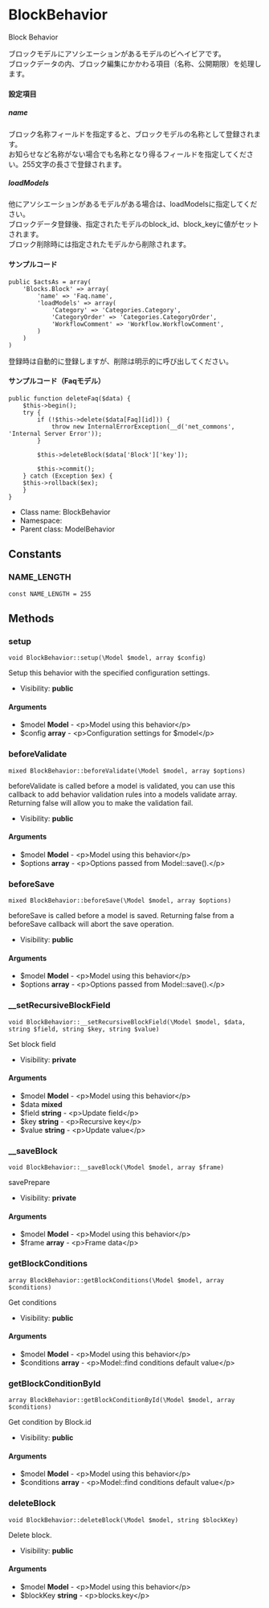 BlockBehavior
===============

Block Behavior

ブロックモデルにアソシエーションがあるモデルのビヘイビアです。<br>
ブロックデータの内、ブロック編集にかかわる項目（名称、公開期限）を処理します。<br>

#### 設定項目
##### name
ブロック名称フィールドを指定すると、ブロックモデルの名称として登録されます。<br>
お知らせなど名称がない場合でも名称となり得るフィールドを指定してください。255文字の長さで登録されます。<br>

##### loadModels
他にアソシエーションがあるモデルがある場合は、loadModelsに指定してください。<br>
ブロックデータ登録後、指定されたモデルのblock_id、block_keyに値がセットされます。<br>
ブロック削除時には指定されたモデルから削除されます。<br>

#### サンプルコード
```
public $actsAs = array(
	'Blocks.Block' => array(
		'name' => 'Faq.name',
		'loadModels' => array(
			'Category' => 'Categories.Category',
			'CategoryOrder' => 'Categories.CategoryOrder',
			'WorkflowComment' => 'Workflow.WorkflowComment',
		)
	)
)
```

登録時は自動的に登録しますが、削除は明示的に呼び出してください。
#### サンプルコード（Faqモデル）
```
public function deleteFaq($data) {
	$this->begin();
	try {
		if (!$this->delete($data[Faq][id])) {
			throw new InternalErrorException(__d('net_commons', 'Internal Server Error'));
		}

		$this->deleteBlock($data['Block']['key']);

		$this->commit();
	} catch (Exception $ex) {
 	$this->rollback($ex);
	}
}

```


* Class name: BlockBehavior
* Namespace: 
* Parent class: ModelBehavior



Constants
----------


### NAME_LENGTH

    const NAME_LENGTH = 255







Methods
-------


### setup

    void BlockBehavior::setup(\Model $model, array $config)

Setup this behavior with the specified configuration settings.



* Visibility: **public**


#### Arguments
* $model **Model** - &lt;p&gt;Model using this behavior&lt;/p&gt;
* $config **array** - &lt;p&gt;Configuration settings for $model&lt;/p&gt;



### beforeValidate

    mixed BlockBehavior::beforeValidate(\Model $model, array $options)

beforeValidate is called before a model is validated, you can use this callback to
add behavior validation rules into a models validate array. Returning false
will allow you to make the validation fail.



* Visibility: **public**


#### Arguments
* $model **Model** - &lt;p&gt;Model using this behavior&lt;/p&gt;
* $options **array** - &lt;p&gt;Options passed from Model::save().&lt;/p&gt;



### beforeSave

    mixed BlockBehavior::beforeSave(\Model $model, array $options)

beforeSave is called before a model is saved. Returning false from a beforeSave callback
will abort the save operation.



* Visibility: **public**


#### Arguments
* $model **Model** - &lt;p&gt;Model using this behavior&lt;/p&gt;
* $options **array** - &lt;p&gt;Options passed from Model::save().&lt;/p&gt;



### __setRecursiveBlockField

    void BlockBehavior::__setRecursiveBlockField(\Model $model, $data, string $field, string $key, string $value)

Set block field



* Visibility: **private**


#### Arguments
* $model **Model** - &lt;p&gt;Model using this behavior&lt;/p&gt;
* $data **mixed**
* $field **string** - &lt;p&gt;Update field&lt;/p&gt;
* $key **string** - &lt;p&gt;Recursive key&lt;/p&gt;
* $value **string** - &lt;p&gt;Update value&lt;/p&gt;



### __saveBlock

    void BlockBehavior::__saveBlock(\Model $model, array $frame)

savePrepare



* Visibility: **private**


#### Arguments
* $model **Model** - &lt;p&gt;Model using this behavior&lt;/p&gt;
* $frame **array** - &lt;p&gt;Frame data&lt;/p&gt;



### getBlockConditions

    array BlockBehavior::getBlockConditions(\Model $model, array $conditions)

Get conditions



* Visibility: **public**


#### Arguments
* $model **Model** - &lt;p&gt;Model using this behavior&lt;/p&gt;
* $conditions **array** - &lt;p&gt;Model::find conditions default value&lt;/p&gt;



### getBlockConditionById

    array BlockBehavior::getBlockConditionById(\Model $model, array $conditions)

Get condition by Block.id



* Visibility: **public**


#### Arguments
* $model **Model** - &lt;p&gt;Model using this behavior&lt;/p&gt;
* $conditions **array** - &lt;p&gt;Model::find conditions default value&lt;/p&gt;



### deleteBlock

    void BlockBehavior::deleteBlock(\Model $model, string $blockKey)

Delete block.



* Visibility: **public**


#### Arguments
* $model **Model** - &lt;p&gt;Model using this behavior&lt;/p&gt;
* $blockKey **string** - &lt;p&gt;blocks.key&lt;/p&gt;


